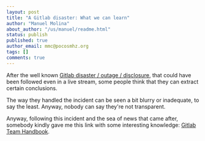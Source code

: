 ```yaml
---
layout: post
title: "A Gitlab disaster: What we can learn"
author: "Manuel Molina"
about_author: "/us/manuel/readme.html"
status: publish
published: true
author_email: mmc@pocosmhz.org
tags: []
comments: true
---
```

After the well known [Gitlab disaster / outage / disclosure](https://about.gitlab.com/2017/02/01/gitlab-dot-com-database-incident/), that could have been followed even in a live stream, some people think that they can extract certain conclusions.

The way they handled the incident can be seen a bit blurry or inadequate, to say the least. Anyway, nobody can say they're not transparent.

Anyway, following this incident and the sea of news that came after, somebody kindly gave me this link with some interesting knowledge: [Gitlab Team Handbook](https://about.gitlab.com/handbook/).
